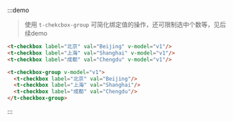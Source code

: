 :::demo
> 使用 `t-chekcbox-group` 可简化绑定值的操作，还可限制选中个数等，见后续demo
```html
<t-checkbox label="北京" val="Beijing" v-model="v1"/>
<t-checkbox label="上海" val="Shanghai" v-model="v1"/>
<t-checkbox label="成都" val="Chengdu" v-model="v1"/>

<t-checkbox-group v-model="v1">
  <t-checkbox label="北京" val="Beijing"/>
  <t-checkbox label="上海" val="Shanghai"/>
  <t-checkbox label="成都" val="Chengdu"/>
</t-checkbox-group>
```
:::
